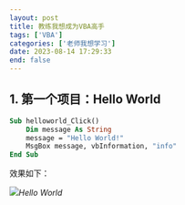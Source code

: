 ```yaml
---
layout: post
title: 教练我想成为VBA高手
tags: ['VBA']
categories: ['老师我想学习']
date: 2023-08-14 17:29:33
end: false
---
```


## 1. 第一个项目：Hello World

``` vb
Sub helloworld_Click()
    Dim message As String
    message = "Hello World!"
    MsgBox message, vbInformation, "info"
End Sub
```

效果如下：

![](https://cdn.carmendei.cn/myblog/resource/artimg/vba/HelloWorld.png)_Hello World_
